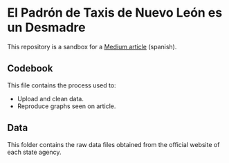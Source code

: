 # El Padrón de Taxis de Nuevo León es un Desmadre

This repository is a sandbox for a [Medium article](https://medium.com/@edgar.gutierrez.gzz/padr%C3%B3n-de-taxis-de-nuevo-le%C3%B3n-121b12bf3d89#.ck9ypuqca) (spanish).

## Codebook

This file contains the process used to: 
+ Upload and clean data. 
+ Reproduce graphs seen on article.

## Data

This folder contains the raw data files obtained from the official
website of each state agency. 